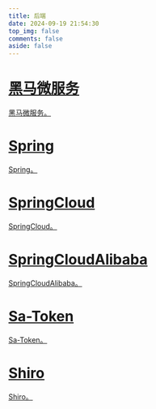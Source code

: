 ```yaml
---
title: 后端
date: 2024-09-19 21:54:30
top_img: false
comments: false
aside: false
---
```


<style>
  #libCategories .card-wrap:hover .card-info:after {
    width: 300%;
  }
</style>
<link rel="stylesheet" type="text/css" href="https://npm.elemecdn.com/js-heo@1.0.11/3dCard/no3d.css">

<div id='libCategories'>
<div id="lib-cards" class="container">

<a href="https://b11et3un53m.feishu.cn/wiki/FYNkwb1i6i0qwCk7lF2caEq5nRe" target="_blank">
<card data-image="https://p1.itc.cn/images01/20220707/aa8df97d610841c692789feab6b7cae0.png">
<h1 slot="header">黑马微服务</h1>
<p slot="content">黑马微服务。</p>
</card>
</a>

<a href="https://springdoc.cn/docs/" target="_blank">
<card data-image="https://img.tukuppt.com/png_preview/00/58/98/fDsKO58VJE.jpg!/fw/780">
<h1 slot="header">Spring</h1>
<p slot="content">Spring。</p>
</card>
</a>

<a href="https://www.springcloud.cc/" target="_blank">
<card data-image="https://tse4-mm.cn.bing.net/th/id/OIP-C.oIn0fJel0mQ1k1qKb-pEKQAAAA?rs=1&pid=ImgDetMain">
<h1 slot="header">SpringCloud</h1>
<p slot="content">SpringCloud。</p>
</card>
</a>

<a href="https://sca.aliyun.com/" target="_blank">
<card data-image="https://tse2-mm.cn.bing.net/th/id/OIP-C.FDYbQR6JoZlz11qUytITAwHaEo?rs=1&pid=ImgDetMain">
<h1 slot="header">SpringCloudAlibaba</h1>
<p slot="content">SpringCloudAlibaba。</p>
</card>
</a>

<a href="https://sa-token.cc/" target="_blank">
<card data-image="https://picx.zhimg.com/v2-fa9bc3ed9d6f65d08873fc8cd2eec058_720w.jpg?source=172ae18b">
<h1 slot="header">Sa-Token</h1>
<p slot="content">Sa-Token。</p>
</card>
</a>

<a href="https://www.docs4dev.com/docs/zh/apache-shiro/1.5.3/" target="_blank">
<card data-image="https://www.crede.co.jp/wp-files/migrated/contents/news/images/706_04.png">
<h1 slot="header">Shiro</h1>
<p slot="content">Shiro。</p>
</card>
</a>


</div>
</div>

<script src='https://lf6-cdn-tos.bytecdntp.com/cdn/expire-1-M/vue/2.6.14/vue.min.js' data-pjax></script>

<script type="text/javascript" src="https://npm.elemecdn.com/anzhiyu-theme-static@1.0.7/no3d/no3d.js" data-pjax></script>